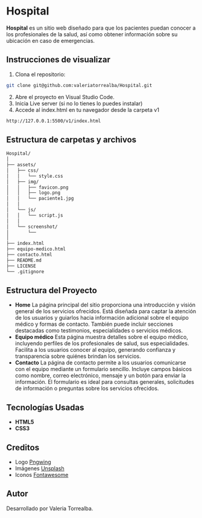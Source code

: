 # Hospital

**Hospital** es un sitio web diseñado para que los pacientes puedan conocer a los profesionales de la salud, así como obtener información sobre su ubicación en caso de emergencias.

## Instrucciones de visualizar

1. Clona el repositorio:

``` bash
git clone git@github.com:valeriatorrealba/Hospital.git
``` 
2. Abre el proyecto en Visual Studio Code.
3. Inicia Live server (si no lo tienes lo puedes instalar)
4. Accede al index.html en tu navegador desde la carpeta v1

``` bash
http://127.0.0.1:5500/v1/index.html
``` 

## Estructura de carpetas y archivos
``` bash
Hospital/
│
├── assets/
│   ├── css/
│   │   └── style.css 
│   ├── img/
│   │   ├── favicon.png  
│   │   ├── logo.png
│   │   └── paciente1.jpg
│   │
│   └── js/
│   │   └── script.js    
│   │
│   └── screenshot/
│       └──        
│
├── index.html                
├── equipo-medico.html            
├── contacto.html 
├── README.md 
├── LICENSE
└── .gitignore
```
## Estructura del Proyecto

- **Home** La página principal del sitio proporciona una introducción y visión general de los servicios ofrecidos. Está diseñada para captar la atención de los usuarios y guiarlos hacia información adicional sobre el equipo médico y formas de contacto. También puede incluir secciones destacadas como testimonios, especialidades o servicios médicos.
- **Equipo médico** Esta página muestra detalles sobre el equipo médico, incluyendo perfiles de los profesionales de salud, sus especialidades. Facilita a los usuarios conocer al equipo, generando confianza y transparencia sobre quiénes brindan los servicios.
- **Contacto** La página de contacto permite a los usuarios comunicarse con el equipo mediante un formulario sencillo. Incluye campos básicos como nombre, correo electrónico, mensaje y un botón para enviar la información. El formulario es ideal para consultas generales, solicitudes de información o preguntas sobre los servicios ofrecidos.

## Tecnologías Usadas
- **HTML5**
- **CSS3**

## Creditos
- Logo [Pngwing](https://www.pngwing.com/)
- Imágenes [Unsplash](https://unsplash.com/)
- Iconos [Fontawesome](https://fontawesome.com/)

## Autor
Desarrollado por Valeria Torrealba.

